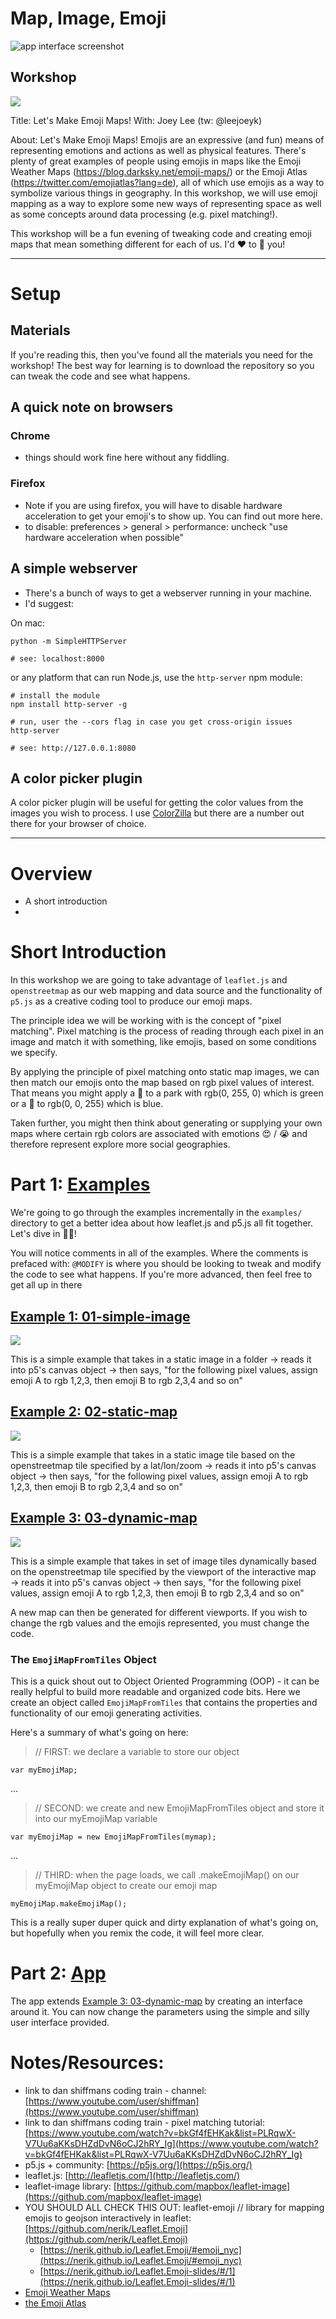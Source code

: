 # Map, Image, Emoji

![app interface screenshot](assets/img/app-01.png)

## Workshop 

![](assets/img/sampler-800x800.png)

Title: Let's Make Emoji Maps!
With: Joey Lee (tw: @leejoeyk)

About: 
Let's Make Emoji Maps! Emojis are an expressive (and fun) means of representing emotions and actions as well as physical features. There's plenty of great examples of people using emojis in maps like the Emoji Weather Maps (https://blog.darksky.net/emoji-maps/) or the Emoji Atlas (https://twitter.com/emojiatlas?lang=de), all of which use emojis as a way to symbolize various things in geography. In this workshop, we will use emoji mapping as a way to explore some new ways of representing space as well as some concepts around data processing (e.g. pixel matching!). 

This workshop will be a fun evening of tweaking code and creating emoji maps that mean something different for each of us. I'd ❤️ to 👀 you!



***

# Setup

## Materials

If you're reading this, then you've found all the materials you need for the workshop! The best way for learning is to download the repository so you can tweak the code and see what happens.

## A quick note on browsers

### Chrome

* things should work fine here without any fiddling. 

### Firefox

* Note if you are using firefox, you will have to disable hardware acceleration to get your emoji's to show up. You can find out more here. 
* to disable: preferences > general > performance: uncheck "use hardware acceleration when possible"

## A simple webserver

* There's a bunch of ways to get a webserver running in your machine. 
* I'd suggest:

On mac:

```
python -m SimpleHTTPServer

# see: localhost:8000
```

or any platform that can run Node.js, use the `http-server` npm module:

```
# install the module
npm install http-server -g

# run, user the --cors flag in case you get cross-origin issues
http-server 

# see: http://127.0.0.1:8080 
```

## A color picker plugin 

A color picker plugin will be useful for getting the color values from the images you wish to process. I use [ColorZilla](http://www.colorzilla.com/) but there are a number out there for your browser of choice. 

***


# Overview

* A short introduction
* 

# Short Introduction

In this workshop we are going to take advantage of `leaflet.js` and `openstreetmap` as our web mapping and data source and the functionality of `p5.js` as a creative coding tool to produce our emoji maps. 

The principle idea we will be working with is the concept of "pixel matching". Pixel matching is the process of reading through each pixel in an image and match it with something, like emojis, based on some conditions we specify.

By applying the principle of pixel matching onto static map images, we can then match our emojis onto the map based on rgb pixel values of interest. That means you might apply a 🌳 to a park with rgb(0, 255, 0) which is green or a 🌊 to rgb(0, 0, 255) which is blue.

Taken further, you might then think about generating or supplying your own maps where certain rgb colors are associated with emotions 😍 / 😭 and therefore represent explore more social geographies.



# Part 1: [Examples](examples/)

We're going to go through the examples incrementally in the `examples/` directory to get a better idea about how leaflet.js and p5.js all fit together. Let's dive in 🏊‍♀️!

You will notice comments in all of the examples. Where the comments is prefaced with: `@MODIFY` is where you should be looking to tweak and modify the code to see what happens. If you're more advanced, then feel free to get all up in there 

## [Example 1: 01-simple-image](examples/01-simple-image/)

![](examples/01-simple-image/example-01-bg.png)

This is a simple example that takes in a static image in a folder → reads it into p5's canvas object  → then says, "for the following pixel values, assign emoji A to rgb 1,2,3, then emoji B to rgb 2,3,4 and so on"

## [Example 2: 02-static-map](examples/02-static-map)

![](examples/02-static-map/example-01.png)

This is a simple example that takes in a static image tile based on the openstreetmap tile specified by a lat/lon/zoom → reads it into p5's canvas object  → then says, "for the following pixel values, assign emoji A to rgb 1,2,3, then emoji B to rgb 2,3,4 and so on"

## [Example 3: 03-dynamic-map](examples/03-dynamic-map)

![](examples/03-dynamic-map/example-01.png)

This is a simple example that takes in set of image tiles dynamically based on the openstreetmap tile specified by the viewport of the interactive map → reads it into p5's canvas object → then says, "for the following pixel values, assign emoji A to rgb 1,2,3, then emoji B to rgb 2,3,4 and so on" 

A new map can then be generated for different viewports. If you wish to change the rgb values and the emojis represented, you must change the code.


### The `EmojiMapFromTiles` Object

This is a quick shout out to Object Oriented Programming (OOP) - it can be really helpful to build more readable and organized code bits. Here we create an object called `EmojiMapFromTiles`  that contains the properties and functionality of our emoji generating activities. 

Here's a summary of what's going on here:


> // FIRST: we declare a variable to store our object

```
var myEmojiMap;
```
...


> // SECOND: we create and new EmojiMapFromTiles object and store it into our myEmojiMap variable

```
var myEmojiMap = new EmojiMapFromTiles(mymap);
```

...

> // THIRD: when the page loads, we call .makeEmojiMap() on our myEmojiMap object to create our emoji map

```
myEmojiMap.makeEmojiMap();
``` 

This is a really super duper quick and dirty explanation of what's going on, but hopefully when you remix the code, it will feel more clear.

 
# Part 2: [App](app/)


The app extends [Example 3: 03-dynamic-map](examples/03-dynamic-map) by creating an interface around it. You can now change the parameters using the simple and silly user interface provided.


# Notes/Resources:

* link to dan shiffmans coding train - channel: [https://www.youtube.com/user/shiffman](https://www.youtube.com/user/shiffman)
* link to dan shiffmans coding train - pixel matching tutorial: [https://www.youtube.com/watch?v=bkGf4fEHKak&list=PLRqwX-V7Uu6aKKsDHZdDvN6oCJ2hRY_Ig](https://www.youtube.com/watch?v=bkGf4fEHKak&list=PLRqwX-V7Uu6aKKsDHZdDvN6oCJ2hRY_Ig)
* p5.js + community: [https://p5js.org/](https://p5js.org/)
* leaflet.js: [http://leafletjs.com/](http://leafletjs.com/)
* leaflet-image library: [https://github.com/mapbox/leaflet-image](https://github.com/mapbox/leaflet-image)
* YOU SHOULD ALL CHECK THIS OUT: leaflet-emoji // library for mapping emojis to geojson interactively in leaflet: [https://github.com/nerik/Leaflet.Emoji](https://github.com/nerik/Leaflet.Emoji)
	- [https://nerik.github.io/Leaflet.Emoji/#emoji_nyc](https://nerik.github.io/Leaflet.Emoji/#emoji_nyc)
	- [https://nerik.github.io/Leaflet.Emoji-slides/#/1](https://nerik.github.io/Leaflet.Emoji-slides/#/1)
* [Emoji Weather Maps](https://blog.darksky.net/emoji-maps/) 
* [the Emoji Atlas](https://twitter.com/emojiatlas?lang=de)